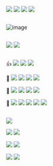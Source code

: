 <a><img src="https://img.shields.io/badge/HI-000000?style=for-the-badge&logo=&logoColor=FFFFFF"/></a>
<a><img src="https://img.shields.io/badge/THERE-FFFFFF?style=for-the-badge&logoColor=000000"/></a>
<a><img src="https://img.shields.io/badge/I AM-FFFFFF?style=for-the-badge&logoColor=000000"/></a>
<a><img src="https://img.shields.io/badge/ZEBI-94399E?style=for-the-badge&logoColor=FFFFFF"/></a>
##
![image](https://user-images.githubusercontent.com/99427961/153495341-7959578f-daff-4e20-9ad0-8310f5ca1c91.png)
##
<a href="https://github.com/zoczebe" target="_blank"><img src="https://img.shields.io/badge/Zoczebe-181717?style=for-the-badge&logo=github&logoColor=FFFFFF"/></a>
<a href="zoczebe@gmail.com" target="_blank"><img src="https://img.shields.io/badge/zoczebe@gmail.com-EA4335?style=for-the-badge&logo=gmail&logoColor=FFFFFF"/></a>
##
👍
<a><img src="https://img.shields.io/badge/Photoshop-31A8FF?style=for-the-badge&logo=adobephotoshop&logoColor=FFFFFF"/></a>
<a><img src="https://img.shields.io/badge/Illustrator-FF9A00?style=for-the-badge&logo=adobeillustrator&logoColor=FFFFFF"/></a>
<a><img src="https://img.shields.io/badge/Premiere Pro-9999FF?style=for-the-badge&logo=adobepremierepro&logoColor=FFFFFF"/></a>

🌱
<a><img src="https://img.shields.io/badge/Blender-F5792A?style=for-the-badge&logo=blender&logoColor=FFFFFF"/></a>
<a><img src="https://img.shields.io/badge/HTML5-E34F26?style=for-the-badge&logo=html5&logoColor=FFFFFF"/></a>
<a><img src="https://img.shields.io/badge/CSS3-1572B6?style=for-the-badge&logo=css3&logoColor=FFFFFF"/></a>
<a><img src="https://img.shields.io/badge/JavaScript-F7DF1E?style=for-the-badge&logo=javascript&logoColor=000000"/></a>

🎁
<a><img src="https://img.shields.io/badge/Python-3766AB?style=for-the-badge&logo=Python&logoColor=white"/></a>
<a><img src="https://img.shields.io/badge/InDesign-FF3366?style=for-the-badge&logo=adobeindesign&logoColor=FFFFFF"/></a>
<a><img src="https://img.shields.io/badge/XD-FF61F6?style=for-the-badge&logo=adobexd&logoColor=FFFFFF"/></a>
<a><img src="https://img.shields.io/badge/After Effects-9999FF?style=for-the-badge&logo=adobeaftereffects&logoColor=FFFFFF"/></a>

🤔
<a><img src="https://img.shields.io/badge/Unreal Engine-0E1128?style=for-the-badge&logo=unrealengine&logoColor=FFFFFF"/></a>
<a><img src="https://img.shields.io/badge/Unity-FFFFFF?style=for-the-badge&logo=unity&logoColor=000000"/></a>
<a><img src="https://img.shields.io/badge/C-A8B9CC?style=for-the-badge&logo=c&logoColor=FFFFFF"/></a>
<a><img src="https://img.shields.io/badge/C Sharp-239120?style=for-the-badge&logo=csharp&logoColor=FFFFFF"/></a>
<a><img src="https://img.shields.io/badge/C++-00599C?style=for-the-badge&logo=c++&logoColor=FFFFFF"/></a>
##

<a><img src="https://img.shields.io/badge/I’m currently working on...-FFFFFF?style=for-the-badge&logoColor=000000"/></a> <p>
<a><img src="https://img.shields.io/badge/design-000000?style=for-the-badge&logoColor=FFFFFF"/></a>
<a><img src="https://img.shields.io/badge/character / fashion / brand / ux / ui-FFFFFF?style=for-the-badge&logoColor=000000"/></a> <p>
<a><img src="https://img.shields.io/badge/development-000000?style=for-the-badge&logoColor=FFFFFF"/></a>
<a><img src="https://img.shields.io/badge/website / app / game / discord bot -FFFFFF?style=for-the-badge&logoColor=000000"/></a> <p>
<a><img src="https://img.shields.io/badge/other-000000?style=for-the-badge&logoColor=FFFFFF"/></a>
<a><img src="https://img.shields.io/badge/world building / launching an NFT series / selling merchandise online / becoming a content creator-FFFFFF?style=for-the-badge&logoColor=000000"/></a>
##
